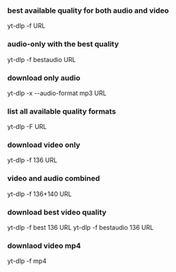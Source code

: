### best available quality for both audio and video

yt-dlp -f URL

### audio-only with the best quality

yt-dlp -f bestaudio URL

### download only audio

yt-dlp -x --audio-format mp3 URL 

### list all available quality formats

yt-dlp -F URL

### download video only

yt-dlp -f 136 URL

### video and audio combined

yt-dlp -f 136+140 URL

### download best video quality

yt-dlp -f best 136 URL
yt-dlp -f bestaudio 136 URL

### downlaod video mp4

yt-dlp -f mp4
